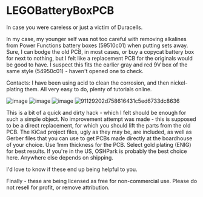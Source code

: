 # LEGOBatteryBoxPCB
In case you were careless or just a victim of Duracells.

In my case, my younger self was not too careful with removing alkalines from Power Functions battery boxes (59510c01) when putting sets away. Sure, I can bodge the old PCB, in most cases, or buy a copycat battery box for next to nothing, but I felt like a replacement PCB for the originals would be good to have. I suspect this fits the earlier gray and red 9V box of the same style (54950c01) - haven't opened one to check.

Contacts: I have been using acid to clean the corrosion, and then nickel-plating them. All very easy to do, plenty of tutorials online.

![image](https://github.com/user-attachments/assets/80f8873e-9eed-4a58-84d9-2ac0ad425e50)
![image](https://github.com/user-attachments/assets/28e9470b-c893-4ff3-b3ba-cd4bba850a51)
![image](https://github.com/user-attachments/assets/723e6c76-719c-4c97-9f40-9a3d7f37f389)
![91129202d758616431c5ed6733dc8636](https://github.com/user-attachments/assets/783b0511-3bd7-496a-a9ad-60afd16f553d)


This is a bit of a quick and dirty hack - which I felt should be enough for such a simple object. No improvement attempt was made - this is supposed to be a direct replacement, for which you should lift the parts from the old PCB.
The KiCad project files, ugly as they may be, are included, as well as Gerber files that you can use to get PCBs made directly at the boardhouse of your choice. Use 1mm thickness for the PCB. Select gold plating (ENIG) for best results. If you're in the US, OSHPark is probably the best choice here. Anywhere else depends on shipping.

I'd love to know if these end up being helpful to you.

Finally - these are being licensed as free for non-commercial use. Please do not resell for profit, or remove attribution.
